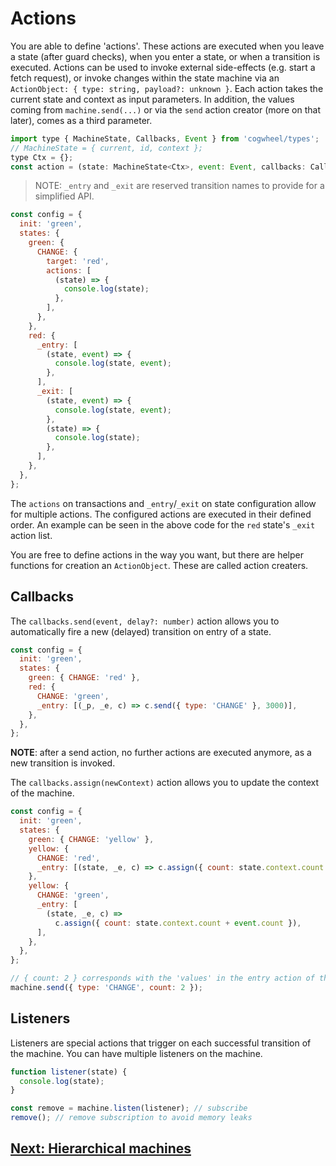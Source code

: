 # Actions

You are able to define 'actions'. These actions are executed when you leave a state (after guard checks), when you enter a state, or when a transition is executed. Actions can be used to invoke external side-effects (e.g. start a fetch request), or invoke changes within the state machine via an `ActionObject: { type: string, payload?: unknown }`. Each action takes the current state and context as input parameters. In addition, the values coming from `machine.send(...)` or via the `send` action creator (more on that later), comes as a third parameter.

```js
import type { MachineState, Callbacks, Event } from 'cogwheel/types';
// MachineState = { current, id, context };
type Ctx = {};
const action = (state: MachineState<Ctx>, event: Event, callbacks: Callbacks<Ctx, Event>) => { ... }
```

> NOTE: `_entry` and `_exit` are reserved transition names to provide for a simplified API.

```js
const config = {
  init: 'green',
  states: {
    green: {
      CHANGE: {
        target: 'red',
        actions: [
          (state) => {
            console.log(state);
          },
        ],
      },
    },
    red: {
      _entry: [
        (state, event) => {
          console.log(state, event);
        },
      ],
      _exit: [
        (state, event) => {
          console.log(state, event);
        },
        (state) => {
          console.log(state);
        },
      ],
    },
  },
};
```

The `actions` on transactions and `_entry`/`_exit` on state configuration allow for multiple actions. The configured actions are executed in their defined order. An example can be seen in the above code for the `red` state's `_exit` action list.

You are free to define actions in the way you want, but there are helper functions for creation an `ActionObject`. These are called action creaters.

## Callbacks

The `callbacks.send(event, delay?: number)` action allows you to automatically fire a new (delayed) transition on entry of a state.

```js
const config = {
  init: 'green',
  states: {
    green: { CHANGE: 'red' },
    red: {
      CHANGE: 'green',
      _entry: [(_p, _e, c) => c.send({ type: 'CHANGE' }, 3000)],
    },
  },
};
```

**NOTE**: after a send action, no further actions are executed anymore, as a new transition is invoked.

The `callbacks.assign(newContext)` action allows you to update the context of the machine.

```js
const config = {
  init: 'green',
  states: {
    green: { CHANGE: 'yellow' },
    yellow: {
      CHANGE: 'red',
      _entry: [(state, _e, c) => c.assign({ count: state.context.count + 1 })],
    },
    yellow: {
      CHANGE: 'green',
      _entry: [
        (state, _e, c) =>
          c.assign({ count: state.context.count + event.count }),
      ],
    },
  },
};

// { count: 2 } corresponds with the 'values' in the entry action of the red state
machine.send({ type: 'CHANGE', count: 2 });
```

## Listeners

Listeners are special actions that trigger on each successful transition of the machine. You can have multiple listeners on the machine.

```js
function listener(state) {
  console.log(state);
}

const remove = machine.listen(listener); // subscribe
remove(); // remove subscription to avoid memory leaks
```

## [Next: Hierarchical machines](./hierarchical-machines.md)
